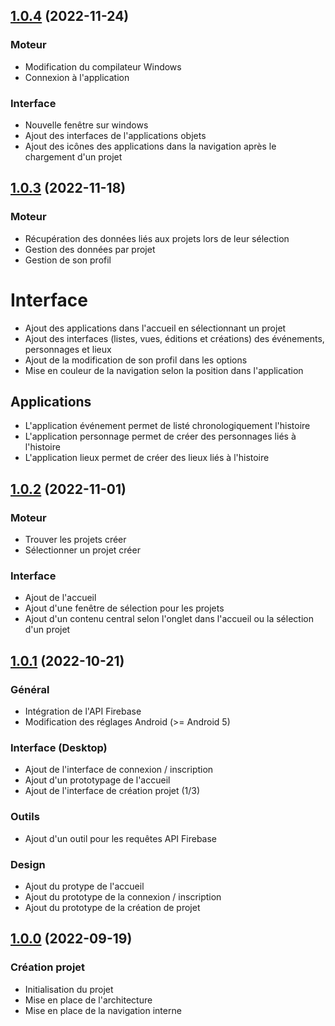 ## [1.0.4]() (2022-11-24)

### Moteur

* Modification du compilateur Windows
* Connexion à l'application

### Interface

* Nouvelle fenêtre sur windows
* Ajout des interfaces de l'applications objets
* Ajout des icônes des applications dans la navigation après le chargement d'un projet

## [1.0.3]() (2022-11-18)

### Moteur

* Récupération des données liés aux projets lors de leur sélection
* Gestion des données par projet 
* Gestion de son profil

# Interface

* Ajout des applications dans l'accueil en sélectionnant un projet
* Ajout des interfaces (listes, vues, éditions et créations) des événements, personnages et lieux
* Ajout de la modification de son profil dans les options
* Mise en couleur de la navigation selon la position dans l'application

## Applications

* L'application événement permet de listé chronologiquement l'histoire
* L'application personnage permet de créer des personnages liés à l'histoire
* L'application lieux permet de créer des lieux liés à l'histoire

## [1.0.2]() (2022-11-01)

### Moteur

* Trouver les projets créer
* Sélectionner un projet créer

### Interface 

* Ajout de l'accueil
* Ajout d'une fenêtre de sélection pour les projets
* Ajout d'un contenu central selon l'onglet dans l'accueil ou la sélection d'un projet

## [1.0.1]() (2022-10-21)

### Général

* Intégration de l'API Firebase
* Modification des réglages Android (>= Android 5)

### Interface (Desktop)

* Ajout de l'interface de connexion / inscription
* Ajout d'un prototypage de l'accueil
* Ajout de l'interface de création projet (1/3)

### Outils

* Ajout d'un outil pour les requêtes API Firebase

### Design

* Ajout du protype de l'accueil
* Ajout du prototype de la connexion / inscription
* Ajout du prototype de la création de projet

## [1.0.0]() (2022-09-19)

### Création projet

* Initialisation du projet
* Mise en place de l'architecture
* Mise en place de la navigation interne